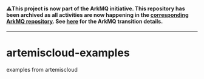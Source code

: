 #### :warning:This project is now part of the ArkMQ initiative. This repository has been archived as all activities are now happening in the [corresponding ArkMQ repository](https://github.com/arkmq-org/arkmq-examples). See [here](https://artemiscloud.io/community/transition/) for the ArkMQ transition details.

---

# artemiscloud-examples
examples from artemiscloud
